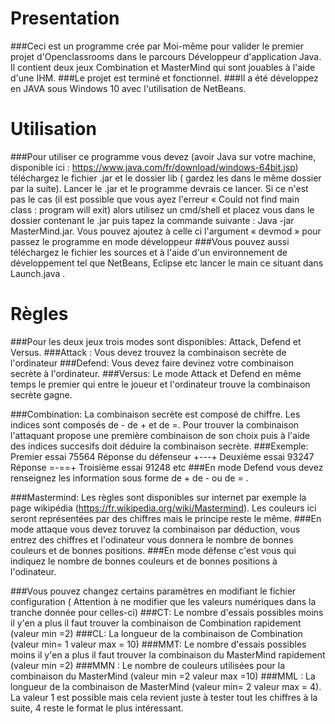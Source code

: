 # Presentation
###Ceci est un programme crée par Moi-même pour valider le premier projet d'Openclassrooms dans le parcours Développeur d'application Java. Il contient deux jeux Combination et MasterMind qui sont jouables à l'aide d'une IHM. 
###Le projet est terminé et fonctionnel.
###Il a été développez en JAVA sous Windows 10 avec l'utilisation de NetBeans.
# Utilisation
###Pour utiliser ce programme vous devez (avoir Java sur votre machine, disponible ici : https://www.java.com/fr/download/windows-64bit.jsp) téléchargez le fichier .jar et le dossier lib ( gardez les dans le même dossier par la suite). 
Lancer le .jar et le programme devrais ce lancer. Si ce n'est pas le cas (il est possible que vous ayez l'erreur « Could not find main class : program will exit) alors utilisez un cmd/shell et placez vous dans le dossier contenant le .jar puis tapez la commande suivante : Java -jar MasterMind.jar. Vous pouvez ajoutez à celle ci l'argument « devmod » pour passez le programme en mode développeur
###Vous pouvez aussi téléchargez le fichier les sources et à l'aide d'un environnement de développement tel que NetBeans, Eclipse etc lancer le main ce situant dans Launch.java .
# Règles
###Pour les deux jeux trois modes sont disponibles: Attack, Defend et Versus.
###Attack : Vous devez trouvez la combinaison secrète de l'ordinateur
###Defend: Vous devez faire devinez votre combinaison secrète à l'ordinateur.
###Versus: Le mode Attack et Defend en même temps le premier qui entre le joueur et l'ordinateur trouve la combinaison secrète gagne.

###Combination: La combinaison secrète est composé de chiffre. Les indices sont composés de - de + et de =. Pour trouver la combinaison l'attaquant propose une première combinaison de son choix puis à l'aide des indices succesifs doit déduire la combinaison secrète.
###Exemple:
Premier essai 75564 Réponse du défenseur +---+ Deuxième essai 93247 Réponse =-==+ Troisième essai 91248 etc
###En mode Defend vous devez renseignez les information sous forme de + de - ou de = .

###Mastermind: Les règles sont disponibles sur internet par exemple la page wikipédia (https://fr.wikipedia.org/wiki/Mastermind). Les couleurs ici seront représentées par des chiffres mais le principe reste le même.
###En mode attaque vous devez toruvez la combinaison par déduction, vous entrez des chiffres et l'odinateur vous donnera le nombre de bonnes couleurs et de bonnes positions.
###En mode défense c'est vous qui indiquez le nombre de bonnes couleurs et de bonnes positions à l'odinateur.

###Vous pouvez changez certains paramètres en modifiant le fichier configuration ( Attention à ne modifier que les valeurs numériques dans la tranche donnée pour celles-ci)
###CT: Le nombre d'essais possibles moins il y'en a plus il faut trouver la combinaison de Combination rapidement (valeur min =2)
###CL: La longueur de la combinaison de Combination (valeur min= 1 valeur max = 10)
###MMT: Le nombre d'essais possibles moins il y'en a plus il faut trouver la combinaison du MasterMind rapidement (valeur min =2)
###MMN : Le nombre de couleurs utilisées pour la combinaison du MasterMind (valeur min =2 valeur max =10)
###MML : La longueur de la combinaison de MasterMind (valeur min= 2 valeur max = 4). La valeur 1 est possible mais cela revient juste à tester tout les chiffres à la suite, 4 reste le format le plus intéressant.
